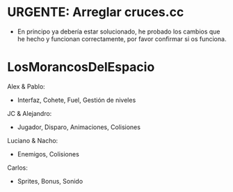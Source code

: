 # URGENTE: Arreglar cruces.cc
- En principo ya debería estar solucionado, he probado los cambios que he hecho y funcionan correctamente, por favor confirmar si os funciona.

# LosMorancosDelEspacio

Alex & Pablo:
- Interfaz, Cohete, Fuel, Gestión de niveles

JC & Alejandro:
- Jugador, Disparo, Animaciones, Colisiones

Luciano & Nacho:
- Enemigos, Colisiones

Carlos:
- Sprites, Bonus, Sonido
